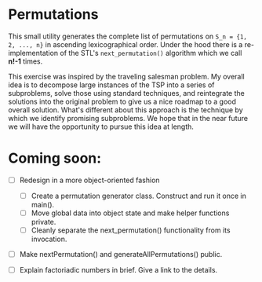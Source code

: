 # Permutations

This small utility generates the complete list of permutations on `S_n = {1, 2, ..., n}`
in ascending lexicographical order. Under the hood there is a re-implementation of 
the STL's `next_permutation()` algorithm which we call **n!-1** times.

This exercise was inspired by the traveling salesman problem. My overall idea is
to decompose large instances of the TSP into a series of subproblems, solve those 
using standard techniques, and reintegrate the solutions into the original problem
to give us a nice roadmap to a good overall solution. What's different about this approach
is the technique by which we identify promising subproblems. We hope that in the near future
we will have the opportunity to pursue this idea at length.


# Coming soon:
- [ ] Redesign in a more object-oriented fashion
  - [ ] Create a permutation generator class. Construct and run it once in main().
  - [ ] Move global data into object state and make helper functions private.
  - [ ] Cleanly separate the next_permutation() functionality from its invocation.
- [ ] Make nextPermutation() and generateAllPermutations() public.
- [ ] Explain factoriadic numbers in brief. Give a link to the details.

